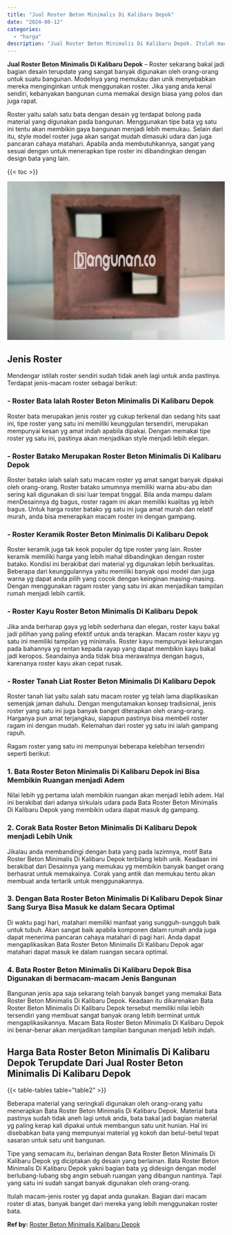 ```yaml
---
title: "Jual Roster Beton Minimalis Di Kalibaru Depok"
date: "2024-08-12"
categories: 
  - "harga"
description: "Jual Roster Beton Minimalis Di Kalibaru Depok. Itulah macam-jenis roster yg dapat anda gunakan. Bagian dari macam roster di atas, banyak banget dari mereka y..."
---
```


**Jual Roster Beton Minimalis Di Kalibaru Depok** – Roster sekarang bakal jadi bagian desain terupdate yang sangat banyak digunakan oleh orang-orang untuk suatu bangunan. Modelnya yang memukau dan unik menyebabkan mereka menginginkan untuk menggunakan roster. Jika yang anda kenal sendiri, kebanyakan bangunan cuma memakai design biasa yang polos dan juga rapat.

Roster yaitu salah satu bata dengan desain yg terdapat bolong pada material yang digunakan pada bangunan. Menggunakan tipe bata yg satu ini tentu akan membikin gaya bangunan menjadi lebih memukau. Selain dari itu, style model roster juga akan sangat mudah dimasuki udara dan juga pancaran cahaya matahari. Apabila anda membutuhkannya, sangat yang sesuai dengan untuk menerapkan tipe roster ini dibandingkan dengan design bata yang lain.

{{< toc >}}

![Jual Roster Beton Minimalis Di Kalibaru Depok](/images/bata-roster-minimalis-31.png)

## Jenis Roster

Mendengar istilah roster sendiri sudah tidak aneh lagi untuk anda pastinya. Terdapat jenis-macam roster sebagai berikut:

### \- Roster Bata Ialah Roster Beton Minimalis Di Kalibaru Depok

Roster bata merupakan jenis roster yg cukup terkenal dan sedang hits saat ini, tipe roster yang satu ini memiliki keunggulan tersendiri, merupakan mempunyai kesan yg amat indah apabila dipakai. Dengan memakai tipe roster yg satu ini, pastinya akan menjadikan style menjadi lebih elegan.

### \- Roster Batako Merupakan Roster Beton Minimalis Di Kalibaru Depok

Roster batako ialah salah satu macam roster yg amat sangat banyak dipakai oleh orang-orang. Roster batako umumnya memiliki warna abu-abu dan sering kali digunakan di sisi luar tempat tinggal. Bila anda mampu dalam menDesainnya dg bagus, roster ragam ini akan memiliki kualitas yg lebih bagus. Untuk harga roster batako yg satu ini juga amat murah dan relatif murah, anda bisa menerapkan macam roster ini dengan gampang.

### \- Roster Keramik Roster Beton Minimalis Di Kalibaru Depok

Roster keramik juga tak keok populer dg tipe roster yang lain. Roster keramik memiliki harga yang lebih mahal dibandingkan dengan roster batako. Kondisi ini berakibat dari material yg digunakan lebih berkualitas. Beberapa dari keunggulannya yaitu memiliki banyak opsi model dan juga warna yg dapat anda pilih yang cocok dengan keinginan masing-masing. Dengan menggunakan ragam roster yang satu ini akan menjadikan tampilan rumah menjadi lebih cantik.

### \- Roster Kayu Roster Beton Minimalis Di Kalibaru Depok

Jika anda berharap gaya yg lebih sederhana dan elegan, roster kayu bakal jadi pilihan yang paling efektif untuk anda terapkan. Macam roster kayu yg satu ini memiliki tampilan yg minimalis. Roster kayu mempunyai kekurangan pada bahannya yg rentan kepada rayap yang dapat membikin kayu bakal jadi keropos. Seandainya anda tidak bisa merawatnya dengan bagus, karenanya roster kayu akan cepat rusak.

### \- Roster Tanah Liat Roster Beton Minimalis Di Kalibaru Depok

Roster tanah liat yaitu salah satu macam roster yg telah lama diaplikasikan semenjak jaman dahulu. Dengan mengutamakan konsep tradisional, jenis roster yang satu ini juga banyak banget diterapkan oleh orang-orang. Harganya pun amat terjangkau, siapapun pastinya bisa membeli roster ragam ini dengan mudah. Kelemahan dari roster yg satu ini ialah gampang rapuh.

Ragam roster yang satu ini mempunyai beberapa kelebihan tersendiri seperti berikut:

### 1\. Bata Roster Beton Minimalis Di Kalibaru Depok ini Bisa Membikin Ruangan menjadi Adem

Nilai lebih yg pertama ialah membikin ruangan akan menjadi lebih adem. Hal ini berakibat dari adanya sirkulais udara pada Bata Roster Beton Minimalis Di Kalibaru Depok yang membikin udara dapat masuk dg gampang.

### 2\. Corak Bata Roster Beton Minimalis Di Kalibaru Depok menjadi Lebih Unik

Jikalau anda membandingi dengan bata yang pada lazimnya, motif Bata Roster Beton Minimalis Di Kalibaru Depok terbilang lebih unik. Keadaan ini berakibat dari Desainnya yang memukau yg membikin banyak banget orang berhasrat untuk memakainya. Corak yang antik dan memukau tentu akan membuat anda tertarik untuk menggunakannya.

### 3\. Dengan Bata Roster Beton Minimalis Di Kalibaru Depok Sinar Sang Surya Bisa Masuk ke dalam Secara Optimal

Di waktu pagi hari, matahari memiliki manfaat yang sungguh-sungguh baik untuk tubuh. Akan sangat baik apabila komponen dalam rumah anda juga dapat menerima pancaran cahaya matahari di pagi hari. Anda dapat mengaplikasikan Bata Roster Beton Minimalis Di Kalibaru Depok agar matahari dapat masuk ke dalam ruangan secara optimal.

### 4\. Bata Roster Beton Minimalis Di Kalibaru Depok Bisa Digunakan di bermacam-macam Jenis Bangunan

Bangunan jenis apa saja sekarang telah banyak banget yang memakai Bata Roster Beton Minimalis Di Kalibaru Depok. Keadaan itu dikarenakan Bata Roster Beton Minimalis Di Kalibaru Depok tersebut memiliki nilai lebih tersendiri yang membuat sangat banyak orang lebih berminat untuk mengaplikasikannya. Macam Bata Roster Beton Minimalis Di Kalibaru Depok ini benar-benar akan menjadikan tampilan bangunan menjadi lebih indah.

## Harga Bata Roster Beton Minimalis Di Kalibaru Depok Terupdate Dari Jual Roster Beton Minimalis Di Kalibaru Depok

{{< table-tables table="table2" >}}

Beberapa material yang seringkali digunakan oleh orang-orang yaitu menerapkan Bata Roster Beton Minimalis Di Kalibaru Depok. Material bata pastinya sudah tidak aneh lagi untuk anda, bata bakal jadi bagian material yg paling kerap kali dipakai untuk membangun satu unit hunian. Hal ini disebabkan bata yang mempunyai material yg kokoh dan betul-betul tepat sasaran untuk satu unit bangunan.

Tipe yang semacam itu, berlainan dengan Bata Roster Beton Minimalis Di Kalibaru Depok yg diciptakan dg desain yang berlainan. Bata Roster Beton Minimalis Di Kalibaru Depok yakni bagian bata yg didesign dengan model berlubang-lubang sbg angin sebuah ruangan yang dibangun nantinya. Tapi yang satu ini sudah sangat banyak digunakan oleh orang-orang.

Itulah macam-jenis roster yg dapat anda gunakan. Bagian dari macam roster di atas, banyak banget dari mereka yang lebih menggunakan roster bata.

**Ref by:** [Roster Beton Minimalis Kalibaru Depok](https://id.wikipedia.org/wiki/Roster)
